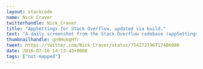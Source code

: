 ```yaml
---
layout: stackcode
name: Nick Craver
twitterhandle: Nick_Craver
title: "AppSettings for Stack Overflow, updated via build."
text: "A daily screenshot from the Stack Overflow codebase (appSettings for Stack Overflow, updated via build). "
thumbnailhandle: qn9HukgHfr
tweet: https://twitter.com/Nick_Craver/status/754272796717486080
date: 2016-07-16 14:13:43+0000
tags: ["not-mapped"]
---
```

